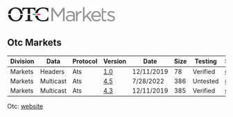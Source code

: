 [![Otc](https://github.com/Open-Markets-Initiative/Directory/blob/main/Organizations/Otc/Images/Logo.png)](https://www.Otcmarkets.com)


## Otc Markets

| Division | Data | Protocol | Version | Date | Size | Testing | Specification |
| --- | --- | --- | --- | --- | --- | --- | --- |
| Markets | Headers | Ats | [1.0][Otc.Markets.Headers.Ats.v1.0.Structs] | 12/11/2019 | 78 | Verified | [url][Otc.Markets.Headers.Ats.v1.0.Url] - [pdf][Otc.Markets.Headers.Ats.v1.0.Pdf] |
| Markets | Multicast | Ats | [4.5][Otc.Markets.Multicast.Ats.v4.5.Structs] | 7/28/2022 | 386 | Untested | [url][Otc.Markets.Multicast.Ats.v4.5.Url] - [pdf][Otc.Markets.Multicast.Ats.v4.5.Pdf] |
| Markets | Multicast | Ats | [4.3][Otc.Markets.Multicast.Ats.v4.3.Structs] | 12/11/2019 | 385 | Verified | [url][Otc.Markets.Multicast.Ats.v4.3.Url] - [pdf][Otc.Markets.Multicast.Ats.v4.3.Pdf] |


Otc: [website](https://www.Otcmarkets.com "Go to Otc Markets")


[Otc.Markets.Multicast.Ats.v4.3.Structs]: https://github.com/Open-Markets-Initiative/c-structs/blob/main/otc/Otc.Markets.Multicast.Ats.v4.3.h "Otc Markets Multicast Ats v4.3 C# Parsers Source File"
[Otc.Markets.Multicast.Ats.v4.3.Url]: https://www.otcmarkets.com/market-data/technical-and-user-documentation "Otc Markets 4.3 Url"
[Otc.Markets.Multicast.Ats.v4.3.Pdf]: https://github.com/Open-Markets-Initiative/Directory/blob/main/Organizations/Otc/Specifications/Otc.Markets.Multicast.Ats.v4.3.pdf "Otc Markets 4.3 Pdf"
[Otc.Markets.Multicast.Ats.v4.5.Structs]: https://github.com/Open-Markets-Initiative/c-structs/blob/main/otc/Otc.Markets.Multicast.Ats.v4.5.h "Otc Markets Multicast Ats v4.5 C# Parsers Source File"
[Otc.Markets.Multicast.Ats.v4.5.Url]: https://www.otcmarkets.com/market-data/technical-and-user-documentation "Otc Markets 4.5 Url"
[Otc.Markets.Multicast.Ats.v4.5.Pdf]: https://github.com/Open-Markets-Initiative/Directory/blob/main/Organizations/Otc/Specifications/Otc.Markets.Multicast.Ats.v4.5.pdf "Otc Markets 4.5 Pdf"
[Otc.Markets.Headers.Ats.v1.0.Structs]: https://github.com/Open-Markets-Initiative/c-structs/blob/main/otc/Otc.Markets.Headers.Ats.v1.0.h "Otc Markets Headers Ats v1.0 C# Parsers Source File"
[Otc.Markets.Headers.Ats.v1.0.Url]: https://www.otcmarkets.com/market-data/technical-and-user-documentation "Otc Markets 1.0 Url"
[Otc.Markets.Headers.Ats.v1.0.Pdf]: https://github.com/Open-Markets-Initiative/Directory/blob/main/Organizations/Otc/Specifications/Otc.Markets.Multicast.Ats.v4.3.pdf "Otc Markets 1.0 Pdf"
